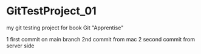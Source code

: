 # GitTestProject_01
my git testing project for book Git "Apprentise"

1 first commit on main branch
2nd commit from mac
2 second commit from server side

